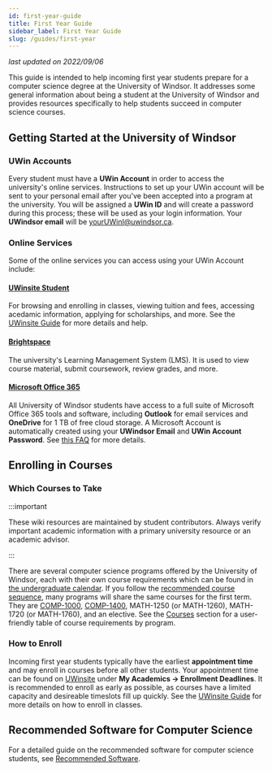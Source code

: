 ```yaml
---
id: first-year-guide
title: First Year Guide
sidebar_label: First Year Guide
slug: /guides/first-year
---
```


_last updated on 2022/09/06_

This guide is intended to help incoming first year students prepare for a computer science degree at the University of Windsor. It addresses some general information about being a student at the University of Windsor and provides resources specifically to help students succeed in computer science courses.

## Getting Started at the University of Windsor

### UWin Accounts

Every student must have a **UWin Account** in order to access the university's online services. Instructions to set up your UWin account will be sent to your personal email after you've been accepted into a program at the university. You will be assigned a **UWin ID** and will create a password during this process; these will be used as your login information. Your **UWindsor email** will be yourUWinI@uwindsor.ca.

### Online Services

Some of the online services you can access using your UWin Account include:

#### [UWinsite Student](https://student.uwindsor.ca)

For browsing and enrolling in classes, viewing tuition and fees, accessing acedamic information, applying for scholarships, and more. See the [UWinsite Guide](/wiki/resources/guides/uwinsite-guide) for more details and help.

#### [Brightspace](https://brightspace.uwindsor.ca)

The university's Learning Management System (LMS). It is used to view course material, submit coursework, review grades, and more.

#### [Microsoft Office 365](https://portal.office.com/)

All University of Windsor students have access to a full suite of Microsoft Office 365 tools and software, including **Outlook** for email services and **OneDrive** for 1 TB of free cloud storage. A Microsoft Account is automatically created using your **UWindsor Email** and **UWin Account Password**. See [this FAQ](https://uwindsor.teamdynamix.com/TDClient/1975/Portal/KB/ArticleDet?ID=9552) for more details.

## Enrolling in Courses

### Which Courses to Take

:::important

These wiki resources are maintained by student contributors. Always verify important academic information with a primary university resource or an academic advisor.

:::

There are several computer science programs offered by the University of Windsor, each with their own course requirements which can be found in [the undergraduate calendar](https://www.uwindsor.ca/secretariat/282/undergraduate-and-graduate-calendars). If you follow the [recommended course sequence](/wiki/courses/course-planning/recommended-sequence), many programs will share the same courses for the first term. They are [COMP-1000](/wiki/courses/comp-1000/overview), [COMP-1400](/wiki/courses/comp-1400/overview), MATH-1250 (or MATH-1260), MATH-1720 (or MATH-1760), and an elective. See the [Courses](/wiki/courses) section for a user-friendly table of course requirements by program.

### How to Enroll

Incoming first year students typically have the earliest **appointment time** and may enroll in courses before all other students. Your appointment time can be found on [UWinsite](https://student.uwindsor.ca) under **My Academics -> Enrollment Deadlines**. It is recommended to enroll as early as possible, as courses have a limited capacity and desireable timeslots fill up quickly. See the [UWinsite Guide](/wiki/resources/guides/uwinsite-guide#how-to-plan--enroll-in-classes) for more details on how to enroll in classes.

## Recommended Software for Computer Science

For a detailed guide on the recommended software for computer science students, see [Recommended Software](recommended-software.md).
